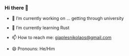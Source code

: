 ### Hi there 👋

<!--
**rabblerag/rabblerag** is a ✨ _special_ ✨ repository because its `README.md` (this file) appears on your GitHub profile.

Here are some ideas to get you started: --->

- 🔭 I’m currently working on ... getting through university

- 🌱 I’m currently learning Rust

<!--
- 👯 I’m looking to collaborate on Free and Open Source Software

- 🤔 I’m looking for help with ... nothing (currently)
-->
  
- 📫 How to reach me: giaplesnikolaos@gmail.com

- 😄 Pronouns: He/Him
